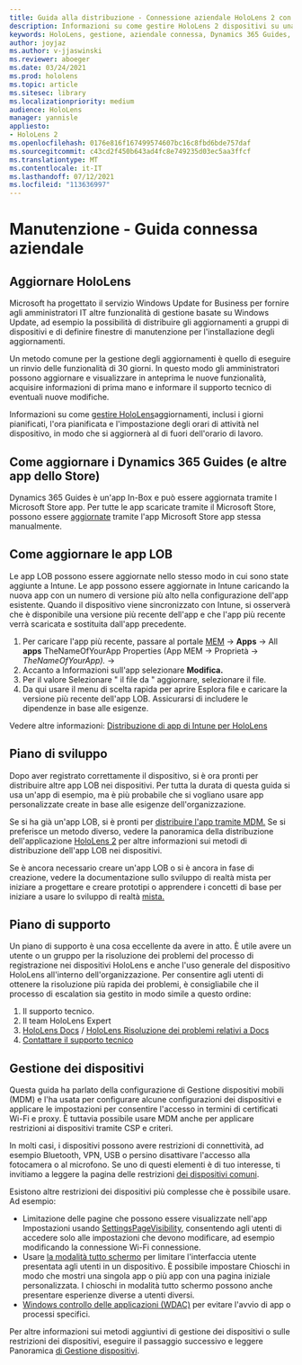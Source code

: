 ```yaml
---
title: Guida alla distribuzione - Connessione aziendale HoloLens 2 con Dynamics 365 Guides - Manutenzione
description: Informazioni su come gestire HoloLens 2 dispositivi su una rete connessa aziendale con Dynamics 365 Guides.
keywords: HoloLens, gestione, aziendale connessa, Dynamics 365 Guides, AAD, Azure AD, MDM, gestione dei dispositivi mobili
author: joyjaz
ms.author: v-jjaswinski
ms.reviewer: aboeger
ms.date: 03/24/2021
ms.prod: hololens
ms.topic: article
ms.sitesec: library
ms.localizationpriority: medium
audience: HoloLens
manager: yannisle
appliesto:
- HoloLens 2
ms.openlocfilehash: 0176e816f167499574607bc16c8fbd6bde757daf
ms.sourcegitcommit: c43cd2f450b643ad4fc8e749235d03ec5aa3ffcf
ms.translationtype: MT
ms.contentlocale: it-IT
ms.lasthandoff: 07/12/2021
ms.locfileid: "113636997"
---
```

# <a name="maintain---corporate-connected-guide"></a>Manutenzione - Guida connessa aziendale

## <a name="update-hololens"></a>Aggiornare HoloLens

Microsoft ha progettato il servizio Windows Update for Business per fornire agli amministratori IT altre funzionalità di gestione basate su Windows Update, ad esempio la possibilità di distribuire gli aggiornamenti a gruppi di dispositivi e di definire finestre di manutenzione per l'installazione degli aggiornamenti.

Un metodo comune per la gestione degli aggiornamenti è quello di eseguire un rinvio delle funzionalità di 30 giorni. In questo modo gli amministratori possono aggiornare e visualizzare in anteprima le nuove funzionalità, acquisire informazioni di prima mano e informare il supporto tecnico di eventuali nuove modifiche.

Informazioni su come [gestire HoloLens](/hololens/hololens-updates)aggiornamenti, inclusi i giorni pianificati, l'ora pianificata e l'impostazione degli orari di attività nel dispositivo, in modo che si aggiornerà al di fuori dell'orario di lavoro.

## <a name="how-to-update-dynamics-365-guides-and-other-store-apps"></a>Come aggiornare i Dynamics 365 Guides (e altre app dello Store)

Dynamics 365 Guides è un'app In-Box e può essere aggiornata tramite l Microsoft Store app. Per tutte le app scaricate tramite il Microsoft Store, possono essere [aggiornate](/hololens/holographic-store-apps#update-apps) tramite l'app Microsoft Store app stessa manualmente.

## <a name="how-to-update-lob-apps"></a>Come aggiornare le app LOB

Le app LOB possono essere aggiornate nello stesso modo in cui sono state aggiunte a Intune. Le app possono essere aggiornate in Intune caricando la nuova app con un numero di versione più alto nella configurazione dell'app esistente. Quando il dispositivo viene sincronizzato con Intune, si osserverà che è disponibile una versione più recente dell'app e che l'app più recente verrà scaricata e sostituita dall'app precedente.

1. Per caricare l'app più recente, passare al portale [MEM](https://endpoint.microsoft.com/#home)  ->  **Apps** -> All **apps** TheNameOfYourApp Properties (App MEM -> Proprietà  ->  *TheNameOfYourApp).*  ->  
2. Accanto a Informazioni sull'app selezionare **Modifica.**
3. Per il valore Selezionare &quot; il file da &quot; aggiornare, selezionare il file.
4. Da qui usare il menu di scelta rapida per aprire Esplora file e caricare la versione più recente dell'app LOB. Assicurarsi di includere le dipendenze in base alle esigenze.

Vedere altre informazioni: [Distribuzione di app di Intune per HoloLens](/hololens/app-deploy-intune)

## <a name="development-plan"></a>Piano di sviluppo

Dopo aver registrato correttamente il dispositivo, si è ora pronti per distribuire altre app LOB nei dispositivi. Per tutta la durata di questa guida si usa un'app di esempio, ma è più probabile che si vogliano usare app personalizzate create in base alle esigenze dell'organizzazione.

Se si ha già un'app LOB, si è pronti per [distribuire l'app tramite MDM.](/hololens/app-deploy-intune) Se si preferisce un metodo diverso, vedere la panoramica della distribuzione dell'applicazione [HoloLens 2](/hololens/app-deploy-overview) per altre informazioni sui metodi di distribuzione dell'app LOB nei dispositivi.

Se è ancora necessario creare un'app LOB o si è ancora in fase di [](/windows/mixed-reality/design/design) creazione, vedere la documentazione sullo sviluppo di realtà mista per iniziare a progettare e creare prototipi o apprendere i concetti di base per iniziare a usare lo sviluppo di realtà [mista.](/windows/mixed-reality/discover/get-started-with-mr)

## <a name="support-plan"></a>Piano di supporto

Un piano di supporto è una cosa eccellente da avere in atto. È utile avere un utente o un gruppo per la risoluzione dei problemi del processo di registrazione nei dispositivi HoloLens e anche l'uso generale del dispositivo HoloLens all'interno dell'organizzazione. Per consentire agli utenti di ottenere la risoluzione più rapida dei problemi, è consigliabile che il processo di escalation sia gestito in modo simile a questo ordine:

1. Il supporto tecnico.
2. Il team HoloLens Expert
3. [HoloLens Docs](/hololens/)  /  [HoloLens Risoluzione dei problemi relativi a Docs](/hololens/hololens-troubleshooting)
4. [Contattare il supporto tecnico](https://support.serviceshub.microsoft.com/supportforbusiness/create?sapId=e9391227-fa6d-927b-0fff-f96288631b8f)

## <a name="device-management"></a>Gestione dei dispositivi

Questa guida ha parlato della configurazione di Gestione dispositivi mobili (MDM) e l'ha usata per configurare alcune configurazioni dei dispositivi e applicare le impostazioni per consentire l'accesso in termini di certificati Wi-Fi e proxy. È tuttavia possibile usare MDM anche per applicare restrizioni ai dispositivi tramite CSP e criteri.

In molti casi, i dispositivi possono avere restrizioni di connettività, ad esempio Bluetooth, VPN, USB o persino disattivare l'accesso alla fotocamera o al microfono. Se uno di questi elementi è di tuo interesse, ti invitiamo a leggere la pagina delle restrizioni [dei dispositivi comuni](/hololens/hololens-common-device-restrictions).

Esistono altre restrizioni dei dispositivi più complesse che è possibile usare. Ad esempio:

- Limitazione delle pagine che possono essere visualizzate nell'app Impostazioni usando [SettingsPageVisibility](/hololens/settings-uri-list), consentendo agli utenti di accedere solo alle impostazioni che devono modificare, ad esempio modificando la connessione Wi-Fi connessione.
- Usare [la modalità tutto schermo](/hololens/hololens-kiosk) per limitare l'interfaccia utente presentata agli utenti in un dispositivo. È possibile impostare Chioschi in modo che mostri una singola app o più app con una pagina iniziale personalizzata. I chioschi in modalità tutto schermo possono anche presentare esperienze diverse a utenti diversi.
- [Windows controllo delle applicazioni (WDAC)](/hololens/windows-defender-application-control-wdac) per evitare l'avvio di app o processi specifici.

Per altre informazioni sui metodi aggiuntivi di gestione dei dispositivi o sulle restrizioni dei dispositivi, eseguire il passaggio successivo e leggere Panoramica [di Gestione dispositivi](/hololens/hololens-csp-policy-overview).





